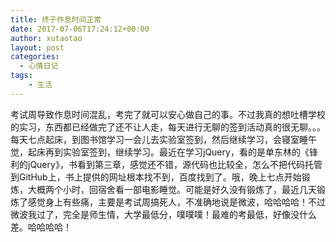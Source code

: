 ```yaml
---
title: 终于作息时间正常
date: 2017-07-06T17:24:12+00:00
author: xutaotao
layout: post
categories:
  - 心情日记
tags:
    - 生活
---
```

考试周导致作息时间混乱，考完了就可以安心做自己的事。不过我真的想吐槽学校的实习，东西都已经做完了还不让人走，每天进行无聊的签到活动真的很无聊。。。每天七点起床，到图书馆学习一会儿去实验室签到，然后继续学习，会寝室睡午觉，起床再到实验室签到，继续学习。最近在学习jQuery，看的是单东林的《锋利的jQuery》，书看到第三章，感觉还不错，源代码也比较全，怎么不把代码托管到GitHub上，书上提供的网址根本找不到，百度找到了。哦，晚上七点开始锻炼，大概两个小时，回宿舍看一部电影睡觉。可能是好久没有锻炼了，最近几天锻炼了感觉身上有些痛，主要是考试周搞死人，不准确地说是微波，哈哈哈哈！不过微波我过了，完全是师生情，大学最低分，噗噗噗！最难的考最低，好像没什么差。哈哈哈哈！
